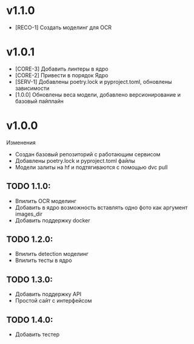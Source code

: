 # v1.1.0

* [RECO-1] Создать моделинг для OCR

# v1.0.1

* [CORE-3] Добавить линтеры в ядро
* [CORE-2] Привести в порядок Ядро
* [SERV-1] Добавлены poetry.lock и pyproject.toml, обновлены зависимости
* [1.0.0] Обновлены веса модели, добавлено версионирование и базовый пайплайн

# v1.0.0

Изменения

* Создан базовый репозиторий с работающим сервисом
* Добавлены poetry.lock и pyproject.toml файлы
* Модели залиты на hf и подтягиваются с помощью dvc pull

## TODO 1.1.0:

* Впилить OCR моделинг
* Добавить в ядро возможность вставлять одно фото как аргумент images_dir
* Добавить поддержку docker

## TODO 1.2.0:

* Впилить detection моделинг
* Впилить тесты в ядро

## TODO 1.3.0:

* Добавить поддержку API
* Простой сайт с интерфейсом

## TODO 1.4.0:

* Добавить тестер
